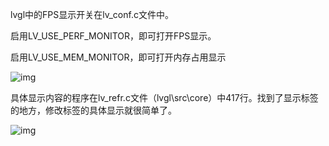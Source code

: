 lvgl中的FPS显示开关在lv_conf.c文件中。

启用LV_USE_PERF_MONITOR，即可打开FPS显示。

启用LV_USE_MEM_MONITOR，即可打开内存占用显示

![img](https://tc8483.oss-cn-beijing.aliyuncs.com/image/f186bbe3897bfb78689d74e91dedda62.png)

具体显示内容的程序在lv_refr.c文件（lvgl\src\core）中417行。找到了显示标签的地方，修改标签的具体显示就很简单了。

![img](https://tc8483.oss-cn-beijing.aliyuncs.com/image/0c864ea3bed94a9598ba3d54c936cfde.png)